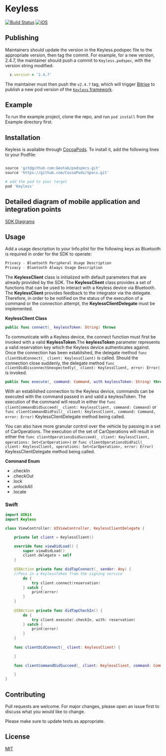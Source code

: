 # Keyless

[![Build Status](https://app.bitrise.io/app/d92098b0096b1157/status.svg?token=St__CQ-4FiFt1iJa5rQc9Q&branch=master)](https://app.bitrise.io/app/d92098b0096b1157)
[![iOS](https://img.shields.io/cocoapods/p/CarShare.svg?style=flat)](https://gitlab.voffice.bsmtechnologies.com/bsm/illuminate/mobile/car-share-podspec)

## Publishing

Maintainers should update the version in the Keyless.podspec file to the appropriate version, then tag the commit. For example, for a new version, 2.4.7, the maintainer should push a commit to `Keyless.podspec`, with the version string modified:
```ruby
  s.version = '2.4.7'
```
The maintainer must then push the `v2.4.7` tag, which will trigger [Bitrise](https://app.bitrise.io/app/d92098b0096b1157) to publish a new pod version of the [`Keyless` framework](https://github.com/Geotab/podspecs).

## Example

To run the example project, clone the repo, and run `pod install` from the Example directory first.

## Installation

Keyless is available through [CocoaPods](https://cocoapods.org). To install it, add the following lines to your Podfile:

```ruby

source 'git@github.com:Geotab/podspecs.git'
source 'https://github.com/CocoaPods/Specs.git'

# add the pod to your target
pod 'Keyless'
```

## Detailed diagram of mobile application and integration points

[SDK Diagrams](Keyless/Classes/README.md)

## Usage

Add a usage description to your Info.plist for the following keys as Bluetooth is required in order for the SDK to operate:
```swift
Privacy - Bluetooth Peripheral Usage Description
Privacy - Bluetooth Always Usage Description
```


The **KeylessClient** class is initialized with default parameters that are already provided by the SDK.
The **KeylessClient** class provides a set of functions that can be used to interact with a Keyless device via Bluetooth. The **KeylessClient** provides feedback to the integrator via the delegate. Therefore, in order to be notified on the status of the execution of a command or the connection attempt, the **KeylessClientDelegate** must be implemented.

**KeylessClient Class**

```swift
public func connect(_ keylessToken: String) throws
```

To communicate with a Keyless device, the connect function must first be invoked with a valid **KeylessToken**.The **keylessToken** parameter represents a valid reservation key which the Keyless device authenticates against. Once the connection has been established, the delegate method ```func clientDidConnect(_ client: KeylessClient)``` is called. Should the connection close suddenly, the delegate method ```func clientDidDisconnectUnexpectedly(_ client: KeylessClient, error: Error)``` is invoked.

```swift
public func execute(_ command: Command, with keylessToken: String) throws
```

With an established connection to the Keyless device, commands can be executed with the command passed in and valid a keylessToken. The execution of the command will result in either the ```func clientCommandDidSucceed(_ client: KeylessClient, command: Command)``` or ```func clientCommandDidFail(_ client: KeylessClient, command: Command, error: Error)``` KeylessClientDelegate method being called.

You can also have more granular control over the vehicle by passing in a set of CarOperations. The execution of the set of CarOperations will result in either the ```func clientOperationsDidSucceed(_ client: KeylessClient, operations: Set<CarOperation>)``` or ```func clientOperationsDidFail(_ client: KeylessClient, operations: Set<CarOperation>, error: Error)``` KeylessClientDelegate method being called.

**Command Enum**

* .checkIn
* .checkOut
* .lock
* .unlockAll
* .locate

### Swift

```swift
import UIKit
import Keyless

class ViewController: UIViewController, KeylessClientDelegate {

    private let client = KeylessClient()

    override func viewDidLoad() {
        super.viewDidLoad()
        client.delegate = self
    }
    
    @IBAction private func didTapConnect(_ sender: Any) {
    //Pass in a KeylessToken from the signing service
        do {
            try client.connect(reservation)
        } catch {
            print(error)
        }
    }
    
    @IBAction private func didTapCheckIn() {
        do {
            try client.execute(.checkIn, with: reservation)
        } catch {
            print(error)
        }
    }
    
    func clientDidConnect(_ client: KeylessClient) {

    }
    
    func clientCommandDidSucceed(_ client: KeylessClient, command: Command) {

    }
}
```

## Contributing
Pull requests are welcome. For major changes, please open an issue first to discuss what you would like to change.

Please make sure to update tests as appropriate.

## License
[MIT](https://choosealicense.com/licenses/mit/)

